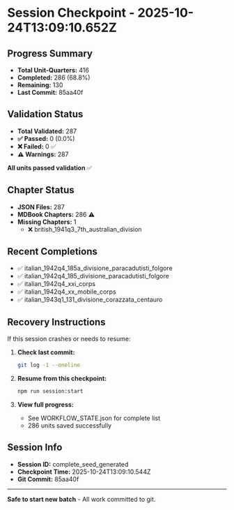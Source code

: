 # Session Checkpoint - 2025-10-24T13:09:10.652Z

## Progress Summary

- **Total Unit-Quarters:** 416
- **Completed:** 286 (68.8%)
- **Remaining:** 130
- **Last Commit:** 85aa40f

## Validation Status

- **Total Validated:** 287
- **✅ Passed:** 0 (0.0%)
- **❌ Failed:** 0 ✅
- **⚠️ Warnings:** 287

**All units passed validation** ✅

## Chapter Status

- **JSON Files:** 287
- **MDBook Chapters:** 286 ⚠️
- **Missing Chapters:** 1
  - ❌ british_1941q3_7th_australian_division

## Recent Completions

- ✅ italian_1942q4_185a_divisione_paracadutisti_folgore
- ✅ italian_1942q4_185_divisione_paracadutisti_folgore
- ✅ italian_1942q4_xxi_corps
- ✅ italian_1942q4_xx_mobile_corps
- ✅ italian_1943q1_131_divisione_corazzata_centauro

## Recovery Instructions

If this session crashes or needs to resume:

1. **Check last commit:**
   ```bash
   git log -1 --oneline
   ```

2. **Resume from this checkpoint:**
   ```bash
   npm run session:start
   ```

3. **View full progress:**
   - See WORKFLOW_STATE.json for complete list
   - 286 units saved successfully

## Session Info

- **Session ID:** complete_seed_generated
- **Checkpoint Time:** 2025-10-24T13:09:10.544Z
- **Git Commit:** 85aa40f

---

**Safe to start new batch** - All work committed to git.
